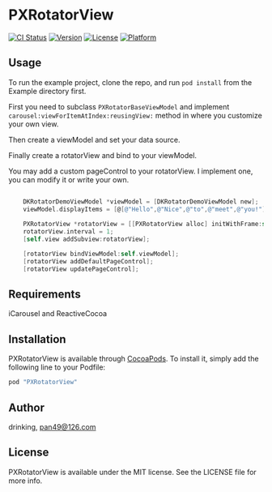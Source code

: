 # PXRotatorView

[![CI Status](http://img.shields.io/travis/drinking/PXRotatorView.svg?style=flat)](https://travis-ci.org/drinking/PXRotatorView)
[![Version](https://img.shields.io/cocoapods/v/PXRotatorView.svg?style=flat)](http://cocoapods.org/pods/PXRotatorView)
[![License](https://img.shields.io/cocoapods/l/PXRotatorView.svg?style=flat)](http://cocoapods.org/pods/PXRotatorView)
[![Platform](https://img.shields.io/cocoapods/p/PXRotatorView.svg?style=flat)](http://cocoapods.org/pods/PXRotatorView)

## Usage

To run the example project, clone the repo, and run `pod install` from the Example directory first.

First you need to subclass `PXRotatorBaseViewModel` and implement `carousel:viewForItemAtIndex:reusingView:` method in where you customize your own view.

Then create a viewModel and set your data source.

Finally create a rotatorView and bind to your viewModel.

You may add a custom pageControl to your rotatorView. I implement one, you can modify it or write your own.

```objectiveC

    DKRotatorDemoViewModel *viewModel = [DKRotatorDemoViewModel new];
    viewModel.displayItems = [@[@"Hello",@"Nice",@"to",@"meet",@"you!"] mutableCopy];
    
    PXRotatorView *rotatorView = [[PXRotatorView alloc] initWithFrame:self.view.frame];
    rotatorView.interval = 1;
    [self.view addSubview:rotatorView];

    [rotatorView bindViewModel:self.viewModel];
    [rotatorView addDefaultPageControl];
    [rotatorView updatePageControl];


```

## Requirements

 iCarousel and ReactiveCocoa

## Installation

PXRotatorView is available through [CocoaPods](http://cocoapods.org). To install
it, simply add the following line to your Podfile:

```ruby
pod "PXRotatorView"
```

## Author

drinking, pan49@126.com

## License

PXRotatorView is available under the MIT license. See the LICENSE file for more info.

